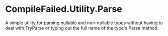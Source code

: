 # CompileFailed.Utility.Parse
A simple utility for parsing nullable and non-nullable types without having to deal with TryParse or typing out the full name of the type's Parse method.
